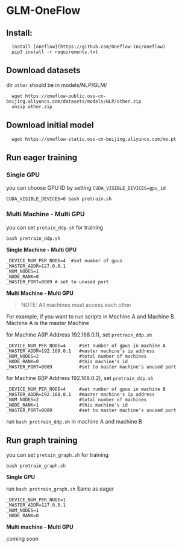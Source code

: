 # GLM-OneFlow

## Install:

```shell
  install [oneflow](https://github.com/Oneflow-Inc/oneflow)
  pip3 install -r requirements.txt
```

## Download datasets 
dir `other` should be in models/NLP/GLM/
```shell
  wget https://oneflow-public.oss-cn-beijing.aliyuncs.com/datasets/models/NLP/other.zip
  unzip other.zip
```

## Download initial model
```shell
  wget https://oneflow-static.oss-cn-beijing.aliyuncs.com/mo.pt
```

## Run eager training

### Single GPU
you can choose GPU ID by setting `CUDA_VISIBLE_DEVICES=gpu_id`
```shell
CUDA_VISIBLE_DEVICES=0 bash pretrain.sh
```


### Multi Machine - Multi GPU
you can set `pretain_ddp.sh` for training
```shell
bash pretrain_ddp.sh
```

**Single Machine - Multi GPU**
```shell
_DEVICE_NUM_PER_NODE=4  #set number of gpus
_MASTER_ADDR=127.0.0.1
_NUM_NODES=1
_NODE_RANK=0
_MASTER_PORT=8089 # set to unused port
```

**Multi Machine - Multi GPU**
>NOTE: All machines must access each other

For example, if you want to run scripts in Machine A and Machine B. Machine A is the master Machine 

for Machine A(IP Address 192.168.0.1), set `pretrain_ddp.sh`
```shell
_DEVICE_NUM_PER_NODE=4     #set number of gpus in machine A
_MASTER_ADDR=192.168.0.1   #master machine's ip address
_NUM_NODES=2               #total number of machines
_NODE_RANK=0               #this machine's id
_MASTER_PORT=8089          #set to master machine's unused port
```

for Machine B(IP Address 192.168.0.2), set `pretrain_ddp.sh`
```shell
_DEVICE_NUM_PER_NODE=4     #set number of gpus in machine B
_MASTER_ADDR=192.168.0.1   #master machine's ip address
_NUM_NODES=2               #total number of machines
_NODE_RANK=1               #this machine's id
_MASTER_PORT=8089          #set to master machine's unused port
```

run `bash pretrain_ddp.sh` in machine A and machine B

## Run graph training
you can set `pretain_graph.sh` for training
```shell
bash pretrain_graph.sh
```

**Single GPU**

run `bash pretrain_graph.sh`
Same as eager 
```shell
_DEVICE_NUM_PER_NODE=1
_MASTER_ADDR=127.0.0.1
_NUM_NODES=1
_NODE_RANK=0
```

**Multi machine - Multi GPU**

coming soon